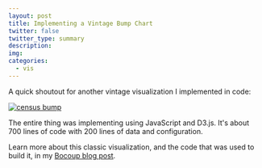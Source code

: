 ```yaml
---
layout: post
title: Implementing a Vintage Bump Chart
twitter: false
twitter_type: summary
description:
img:
categories:
  - vis
---
```


A quick shoutout for another vintage visualization I implemented in code:

<div class="center">
<a href="http://vallandingham.me/census_bump/"><img class="center" src="http://vallandingham.me/images/vis/census_bump.png" alt="census bump" style=""/></a>
</div>

The entire thing was implementing using JavaScript and D3.js. It's about 700 lines of code with 200 lines of data and configuration.

Learn more about this classic visualization, and the code that was used to build it, in my [Bocoup blog post](http://bocoup.com/weblog/vintage-visualization-restoration-bump-chart/).
